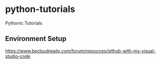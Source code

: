 # python-tutorials

Pythonic Tutorials

## Environment Setup

https://www.becloudready.com/forum/resources/github-with-ms-visual-studio-code
